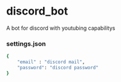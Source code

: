 # discord_bot
A bot for discord with youtubing capabilitys


### settings.json ###
```sh
{
	"email" : "discord mail",
	"password": "discord password"
}
```
